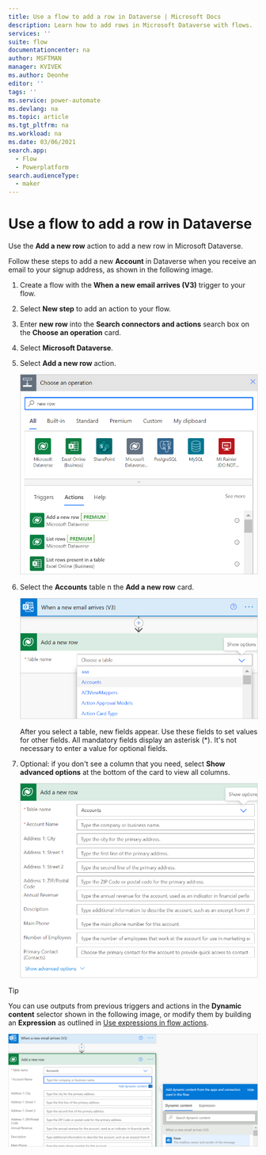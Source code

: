 ```yaml
---
title: Use a flow to add a row in Dataverse | Microsoft Docs
description: Learn how to add rows in Microsoft Dataverse with flows. 
services: ''
suite: flow
documentationcenter: na
author: MSFTMAN
manager: KVIVEK
ms.author: Deonhe
editor: ''
tags: ''
ms.service: power-automate
ms.devlang: na
ms.topic: article
ms.tgt_pltfrm: na
ms.workload: na
ms.date: 03/06/2021
search.app: 
  - Flow
  - Powerplatform
search.audienceType: 
  - maker
---
```


# Use a flow to add a row in Dataverse

Use the **Add a new row** action to add a new row in Microsoft Dataverse.

Follow these steps to add a new **Account** in Dataverse when you receive an email to your signup address, as shown in the following image.

1. Create a flow with the **When a new email arrives (V3)** trigger to your flow.
1. Select **New step** to add an action to your flow.
1. Enter **new row** into the **Search connectors and actions** search box on the **Choose an operation** card.
1. Select **Microsoft Dataverse**.
1. Select **Add a new row** action.

   ![Add a new row image](../media/add-row/add-row-1.png)

1. Select the **Accounts** table n the **Add a new row** card.

   ![Select the Accounts table](../media/add-row/add-row-2.png)

   After you select a table, new fields appear. Use these fields to set values for other fields. All mandatory fields display an asterisk (\*). It's not necessary to enter a value for optional fields.

1. Optional: if you don't see a column that you need, select **Show advanced options** at the bottom of the card to view all columns.

   ![Card that shows all columns for the add a new row action](../media/add-row/show-all-fields-advanced.png)

>[!TIP]
>You can use outputs from previous triggers and actions in the **Dynamic content** selector shown in the following image, or modify them by building an **Expression** as outlined in [Use expressions in flow actions](https://flow.microsoft.com/en-us/blog/use-expressions-in-actions/).

   ![Dynamic content](../media/add-row/dynamic-content.png)





